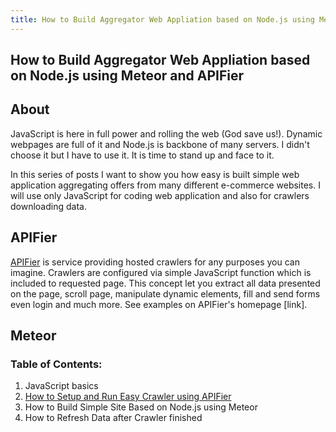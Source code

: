 ```yaml
---
title: How to Build Aggregator Web Appliation based on Node.js using Meteor and APIFier
---
```



##  How to Build Aggregator Web Appliation based on Node.js using Meteor and APIFier

## About

JavaScript is here in full power and rolling the web (God save us!). Dynamic webpages are full of it and Node.js is backbone of many servers. I didn't choose it but I have to use it. It is time to stand up and face to it.

In this series of posts I want to show you how easy is built simple web application aggregating offers from many different e-commerce websites. I will use only JavaScript for coding web application and also for crawlers downloading data.

## APIFier

[APIFier](http://www.apifier.com) is service providing hosted crawlers for any purposes you can imagine. Crawlers are configured via simple JavaScript function which is included to requested page. This concept let you extract all data presented on the page, scroll page, manipulate dynamic elements, fill and send forms even login and much more. See examples on APIFier​'s homepage [link].

## Meteor


### Table of Contents:

1. JavaScript basics
2. [How to Setup and Run Easy Crawler using APIFier](./_posts/easy-crawler-using-APIFier)
3. How to Build Simple Site Based on Node.js using Meteor
4. How to Refresh Data after Crawler finished
